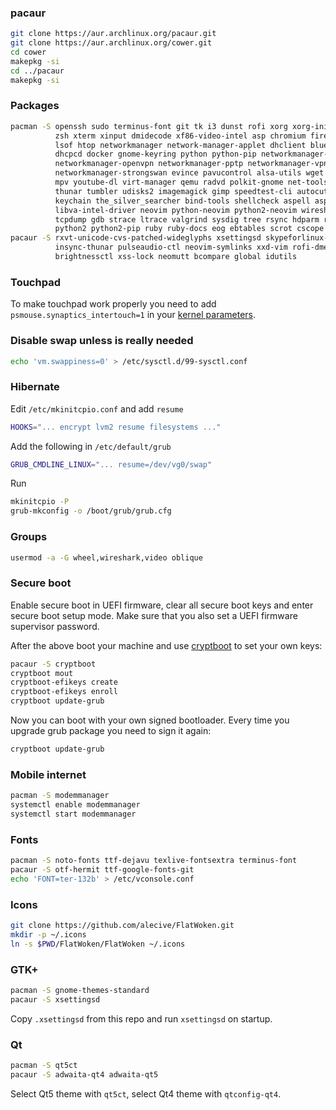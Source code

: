 ### pacaur

```bash
git clone https://aur.archlinux.org/pacaur.git
git clone https://aur.archlinux.org/cower.git
cd cower
makepkg -si
cd ../pacaur
makepkg -si
```

### Packages

```bash
pacman -S openssh sudo terminus-font git tk i3 dunst rofi xorg xorg-init xorg-apps \
          zsh xterm xinput dmidecode xf86-video-intel asp chromium firefox ffmpeg \
          lsof htop networkmanager network-manager-applet dhclient bluez dnsmasq \
          dhcpcd docker gnome-keyring python python-pip networkmanager-openconnect \
          networkmanager-openvpn networkmanager-pptp networkmanager-vpnc \
          networkmanager-strongswan evince pavucontrol alsa-utils wget aria2 feh \
          mpv youtube-dl virt-manager qemu radvd polkit-gnome net-tools ws p7zip \
          thunar tumbler udisks2 imagemagick gimp speedtest-cli autocutsel \
          keychain the_silver_searcher bind-tools shellcheck aspell aspell-en \
          libva-intel-driver neovim python-neovim python2-neovim wireshark-qt \
          tcpdump gdb strace ltrace valgrind sysdig tree rsync hdparm rfkill \
          python2 python2-pip ruby ruby-docs eog ebtables scrot cscope ctags
pacaur -S rxvt-unicode-cvs-patched-wideglyphs xsettingsd skypeforlinux-bin insync \
          insync-thunar pulseaudio-ctl neovim-symlinks xxd-vim rofi-dmenu \
          brightnessctl xss-lock neomutt bcompare global idutils
```

### Touchpad

To make touchpad work properly you need to add `psmouse.synaptics_intertouch=1`
in your [kernel parameters].

### Disable swap unless is really needed

```bash
echo 'vm.swappiness=0' > /etc/sysctl.d/99-sysctl.conf
```

### Hibernate

Edit `/etc/mkinitcpio.conf` and add `resume`

```bash
HOOKS="... encrypt lvm2 resume filesystems ..."
```

Add the following in `/etc/default/grub`

```bash
GRUB_CMDLINE_LINUX="... resume=/dev/vg0/swap"
```

Run

```bash
mkinitcpio -P
grub-mkconfig -o /boot/grub/grub.cfg
```

### Groups

```bash
usermod -a -G wheel,wireshark,video oblique
```

### Secure boot

Enable secure boot in UEFI firmware, clear all secure boot keys and enter secure
boot setup mode. Make sure that you also set a UEFI firmware supervisor password.

After the above boot your machine and use [cryptboot] to set your own keys:

```bash
pacaur -S cryptboot
cryptboot mout
cryptboot-efikeys create
cryptboot-efikeys enroll
cryptboot update-grub
```

Now you can boot with your own signed bootloader. Every time you upgrade grub
package you need to sign it again:

```bash
cryptboot update-grub
```

### Mobile internet

```bash
pacman -S modemmanager
systemctl enable modemmanager
systemctl start modemmanager
```

### Fonts

```bash
pacman -S noto-fonts ttf-dejavu texlive-fontsextra terminus-font
pacaur -S otf-hermit ttf-google-fonts-git
echo 'FONT=ter-132b' > /etc/vconsole.conf
```

### Icons

```bash
git clone https://github.com/alecive/FlatWoken.git
mkdir -p ~/.icons
ln -s $PWD/FlatWoken/FlatWoken ~/.icons
```

### GTK+

```bash
pacman -S gnome-themes-standard
pacaur -S xsettingsd
```

Copy `.xsettingsd` from this repo and run `xsettingsd` on startup.

### Qt

```bash
pacman -S qt5ct
pacaur -S adwaita-qt4 adwaita-qt5
```

Select Qt5 theme with `qt5ct`, select Qt4 theme with `qtconfig-qt4`.


[cryptboot]: https://github.com/xmikos/cryptboot
[kernel parameters]: https://wiki.archlinux.org/index.php/kernel_parameters
